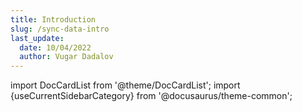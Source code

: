 ```yaml
---
title: Introduction
slug: /sync-data-intro
last_update:
  date: 10/04/2022
  author: Vugar Dadalov
---
```

<!-- # Overview -->

import DocCardList from '@theme/DocCardList';
import {useCurrentSidebarCategory} from '@docusaurus/theme-common';

<DocCardList items={useCurrentSidebarCategory().items.slice(1)}/>